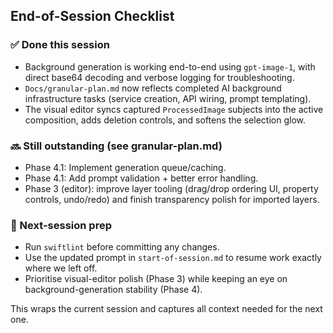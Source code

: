 ## End-of-Session Checklist

### ✅ Done this session
- Background generation is working end-to-end using `gpt-image-1`, with direct base64 decoding and verbose logging for troubleshooting.
- `Docs/granular-plan.md` now reflects completed AI background infrastructure tasks (service creation, API wiring, prompt templating).
- The visual editor syncs captured `ProcessedImage` subjects into the active composition, adds deletion controls, and softens the selection glow.

### 🔜 Still outstanding (see granular-plan.md)
- Phase 4.1: Implement generation queue/caching.
- Phase 4.1: Add prompt validation + better error handling.
- Phase 3 (editor): improve layer tooling (drag/drop ordering UI, property controls, undo/redo) and finish transparency polish for imported layers.

### 🧭 Next-session prep
- Run `swiftlint` before committing any changes.
- Use the updated prompt in `start-of-session.md` to resume work exactly where we left off.
- Prioritise visual-editor polish (Phase 3) while keeping an eye on background-generation stability (Phase 4).

This wraps the current session and captures all context needed for the next one.
